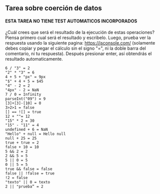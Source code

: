 ## Tarea sobre coerción de datos

#### ESTA TAREA NO TIENE TEST AUTOMATICOS INCORPORADOS

¿Cuál crees que será el resultado de la ejecución de estas operaciones? Piensa primero cual será el resultado y escribelo. 
Luego, prueba ver la respuesta usando la siguiente pagina: https://jsconsole.com/ (solamente debes copiar y pegar el cálculo sin el signo "=", 
ni la doble barra del comentario, ni tu respuesta). Después presionar enter, así obtendrás el resultado automaticamente.

```
6 / "3" = 2
"2" * "3" = 6
4 + 5 + "px" = 9px
"$" + 4 + 5 = $45
"4" - 2 = 2
"4px" - 2 = NaN
7 / 0 = Infinity
parseInt("09") = 9
[3]+[3]-[10] = 0
3>2>1 = false
[] == ![] = true
12 + ""= 12
"15" * 2 = 30
"15" - "11" = 4
undefined + 6 = NaN
"Hello" + null = Hello null
null + 25 = 25
true + true = 2
false + 10 = 10
5 && 2 = 2
2 && 5 = 5
5 || 0 = 5
0 || 5 = 5
true && false = false
false || !false = true
!2 = false
"texto" || 0 = texto
2 || "prueba“ = 2
```